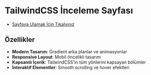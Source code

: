 # TailwindCSS İnceleme Sayfası

- [Sayfaya Ulamak İçin Tıkalyınız](https://ardaatprk.github.io/TailwindCSSReviewPage/)

## Özellikler

- **Modern Tasarım**: Gradient arka planlar ve animasyonlar
- **Responsive Layout**: Mobil öncelikli tasarım
- **Kapsamlı İçerik**: TailwindCSS'in tüm yönlerini kapsayan bölümler
- **İnteraktif Elementler**: Smooth scrolling ve hover efektleri
